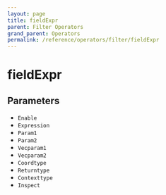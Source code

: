 ```yaml
---
layout: page
title: fieldExpr
parent: Filter Operators
grand_parent: Operators
permalink: /reference/operators/filter/fieldExpr
---
```


# fieldExpr

## Parameters

* `Enable`
* `Expression`
* `Param1`
* `Param2`
* `Vecparam1`
* `Vecparam2`
* `Coordtype`
* `Returntype`
* `Contexttype`
* `Inspect`
